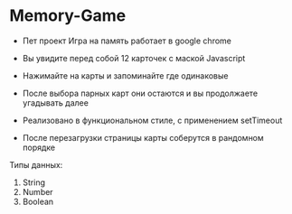 # Memory-Game 
* Пет проект Игра на память работает в google chrome

* Вы увидите перед собой 12 карточек с маской Javascript
* Нажимайте на карты и запоминайте где одинаковые
* После выбора парных карт они остаются и вы продолжаете угадывать далее
* Реализовано в функциональном стиле, с применением setTimeout
* После перезагрузки страницы карты соберутся в рандомном порядке 


Типы данных:
1. String
2. Number
3. Boolean
